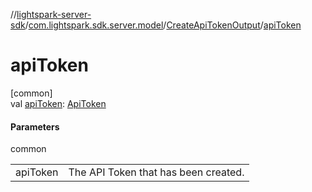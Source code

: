 //[lightspark-server-sdk](../../../index.md)/[com.lightspark.sdk.server.model](../index.md)/[CreateApiTokenOutput](index.md)/[apiToken](api-token.md)

# apiToken

[common]\
val [apiToken](api-token.md): [ApiToken](../-api-token/index.md)

#### Parameters

common

| | |
|---|---|
| apiToken | The API Token that has been created. |
